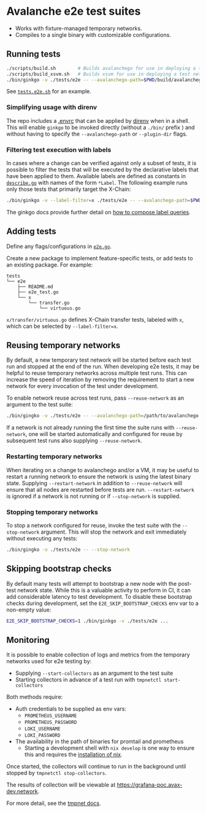 # Avalanche e2e test suites

- Works with fixture-managed temporary networks.
- Compiles to a single binary with customizable configurations.

## Running tests

```bash
./scripts/build.sh        # Builds avalanchego for use in deploying a test network
./scripts/build_xsvm.sh   # Builds xsvm for use in deploying a test network with a subnet
./bin/ginkgo -v ./tests/e2e -- --avalanchego-path=$PWD/build/avalanchego # Note that the path given for --avalanchego-path must be an absolute and not a relative path.
```

See [`tests.e2e.sh`](../../scripts/tests.e2e.sh) for an example.

### Simplifying usage with direnv

The repo includes a [.envrc](../../.envrc) that can be applied by
[direnv](https://direnv.net/) when in a shell. This will enable
`ginkgo` to be invoked directly (without a `./bin/` prefix ) and
without having to specify the `--avalanchego-path` or `--plugin-dir`
flags.

### Filtering test execution with labels

In cases where a change can be verified against only a subset of
tests, it is possible to filter the tests that will be executed by the
declarative labels that have been applied to them. Available labels
are defined as constants in [`describe.go`](./describe.go) with names
of the form `*Label`. The following example runs only those tests that
primarily target the X-Chain:


```bash
./bin/ginkgo -v --label-filter=x ./tests/e2e -- --avalanchego-path=$PWD/build/avalanchego
```

The ginkgo docs provide further detail on [how to compose label
queries](https://onsi.github.io/ginkgo/#spec-labels).

## Adding tests

Define any flags/configurations in [`e2e.go`](./e2e.go).

Create a new package to implement feature-specific tests, or add tests to an existing package. For example:

```
tests
└── e2e
    ├── README.md
    ├── e2e_test.go
    └── x
        └── transfer.go
            └── virtuous.go
```

`x/transfer/virtuous.go` defines X-Chain transfer tests,
labeled with `x`, which can be selected by `--label-filter=x`.

## Reusing temporary networks

By default, a new temporary test network will be started before each
test run and stopped at the end of the run. When developing e2e tests,
it may be helpful to reuse temporary networks across multiple test
runs. This can increase the speed of iteration by removing the
requirement to start a new network for every invocation of the test
under development.

To enable network reuse across test runs, pass `--reuse-network` as an
argument to the test suite:

```bash
./bin/gingko -v ./tests/e2e -- --avalanchego-path=/path/to/avalanchego --reuse-network
```

If a network is not already running the first time the suite runs with
`--reuse-network`, one will be started automatically and configured
for reuse by subsequent test runs also supplying `--reuse-network`.

### Restarting temporary networks

When iterating on a change to avalanchego and/or a VM, it may be
useful to restart a running network to ensure the network is using the
latest binary state. Supplying `--restart-network` in addition to
`--reuse-network` will ensure that all nodes are restarted before
tests are run. `--restart-network` is ignored if a network is not
running or if `--stop-network` is supplied.

### Stopping temporary networks

To stop a network configured for reuse, invoke the test suite with the
`--stop-network` argument. This will stop the network and exit
immediately without executing any tests:

```bash
./bin/gingko -v ./tests/e2e -- --stop-network
```

## Skipping bootstrap checks

By default many tests will attempt to bootstrap a new node with the
post-test network state. While this is a valuable activity to perform
in CI, it can add considerable latency to test development. To disable
these bootstrap checks during development, set the
`E2E_SKIP_BOOTSTRAP_CHECKS` env var to a non-empty value:

```bash
E2E_SKIP_BOOTSTRAP_CHECKS=1 ./bin/ginkgo -v ./tests/e2e ...
```

## Monitoring

It is possible to enable collection of logs and metrics from the
temporary networks used for e2e testing by:

 - Supplying `--start-collectors` as an argument to the test suite
 - Starting collectors in advance of a test run with `tmpnetctl
   start-collectors`

Both methods require:

 - Auth credentials to be supplied as env vars:
   - `PROMETHEUS_USERNAME`
   - `PROMETHEUS_PASSWORD`
   - `LOKI_USERNAME`
   - `LOKI_PASSWORD`
 - The availability in the path of binaries for promtail and prometheus
   - Starting a development shell with `nix develop` is one way to
     ensure this and requires the [installation of
     nix](https://github.com/DeterminateSystems/nix-installer?tab=readme-ov-file#install-nix).

Once started, the collectors will continue to run in the background
until stopped by `tmpnetctl stop-collectors`.

The results of collection will be viewable at
https://grafana-poc.avax-dev.network.

For more detail, see the [tmpnet docs](../fixture/tmpnet/README.md##monitoring).
